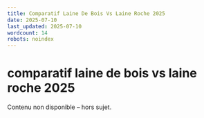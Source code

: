 ```yaml
---
title: Comparatif Laine De Bois Vs Laine Roche 2025
date: 2025-07-10
last_updated: 2025-07-10
wordcount: 14
robots: noindex
---
```


# comparatif laine de bois vs laine roche 2025

Contenu non disponible – hors sujet.
